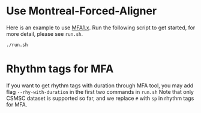 # Use Montreal-Forced-Aligner
Here is an example to use [MFA1.x](https://github.com/MontrealCorpusTools/Montreal-Forced-Aligner).
Run the following script to get started, for more detail, please see `run.sh`.
```bash
./run.sh
```
# Rhythm tags for MFA
If you want to get rhythm tags with duration through MFA tool, you may add flag `--rhy-with-duration` in the first two commands in `run.sh`
Note that only CSMSC dataset is supported so far, and we replace `#` with `sp` in rhythm tags for MFA.
